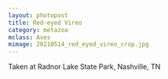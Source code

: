 ```yaml
---
layout: photopost
title: Red-eyed Vireo
category: metazoa
mclass: Aves
mimage: 20210514_red_eyed_vireo_crop.jpg
---
```


Taken at Radnor Lake State Park, Nashville, TN
